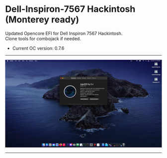 # Dell-Inspiron-7567 Hackintosh (Monterey ready)
Updated Opencore EFI for Dell Inspiron 7567 Hackintosh.<br>
Clone tools for combojack if needed.<br>

- Current OC version: 0.7.6


---

 ![bigsur](images/TP9ANJV.png)

---



